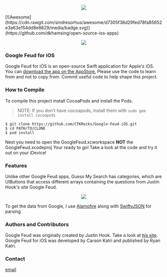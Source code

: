 
<p align="center">
  <img src="https://raw.githubusercontent.com/CTKRocks/Google-Feud-iOS/master/GoogleFued/Guess%20My%20Search.png" />
</p>
[![Awesome](https://cdn.rawgit.com/sindresorhus/awesome/d7305f38d29fed78fa85652e3a63e154dd8e8829/media/badge.svg)](https://github.com/dkhamsing/open-source-ios-apps)
<p align="center">
  <img src="http://i.giphy.com/3oz8xGSqhN7yk8UJgI.gif" />
</p>

### Google Feud for iOS
Google Feud for iOS is an open-source Swift application for Apple's iOS. You can [download the app on the AppStore.](https://itunes.apple.com/us/app/guess-my-search/id1144264060?mt=8) Please use the code to learn from and not to copy from. Commit useful code to help shape this project.

### How to Compile
To compile this project install CocoaPods and install the Pods.

> NOTE: If you don't have cocoapods, install them with `sudo gem install cocoapods`

```shell
$ git clone https://github.com/CTKRocks/Google-Feud-iOS.git
$ cd PATH/TO/CLONE
$ pod install
```
Next you need to open the GoogleFeud.xcworkspace **NOT** the GoogleFeud.xcodeproj
Your ready to go! Take a look at the code and try it out on your iDevice!

### Features
Unlike other Google Feud apps, Guess My Search has categories, which are UIButtons that access different arrays containing the questions from Justin Hook's site Google Feud.
<p align="center">
  <img src="http://imgur.com/GXvfj9u.png" />
</p>

To get the data from Google, I use [Alamofire](https://github.com/Alamofire/Alamofire) along with [SwiftyJSON](https://github.com/SwiftyJSON/SwiftyJSON) for parsing

### Authors and Contributors
Google Feud was originally created by Justin Hook. Take a look at [his site](http://googlefeud.com/).
Google Feud for iOS was developed by Carson Katri and published by Ryan Katri.

### Contact

[email](mailto:carson.katri@gmail.com)
